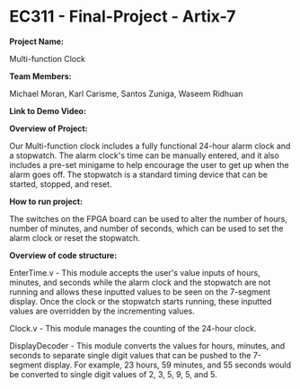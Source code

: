 # EC311 - Final-Project - Artix-7

**Project Name:**

Multi-function Clock

**Team Members:**

Michael Moran, Karl Carisme, Santos Zuniga, Waseem Ridhuan

**Link to Demo Video:**

**Overview of Project:**

Our Multi-function clock includes a fully functional 24-hour alarm clock and a stopwatch. The alarm clock's time can be manually entered, and it also includes a pre-set minigame to help encourage the user to get up when the alarm goes off. The stopwatch is a standard timing device that can be started, stopped, and reset.

**How to run project:**

The switches on the FPGA board can be used to alter the number of hours, number of minutes, and number of seconds, which can be used to set the alarm clock or reset the stopwatch.

**Overview of code structure:**

EnterTime.v - This module accepts the user's value inputs of hours, minutes, and seconds while the alarm clock and the stopwatch are not running and allows these inputted values to be seen on the 7-segment display. Once the clock or the stopwatch starts running, these inputted values are overridden by the incrementing values.

Clock.v - This module manages the counting of the 24-hour clock.

DisplayDecoder - This module converts the values for hours, minutes, and seconds to separate single digit values that can be pushed to the 7-segment display. For example, 23 hours, 59 minutes, and 55 seconds would be converted to single digit values of 2, 3, 5, 9, 5, and 5.
